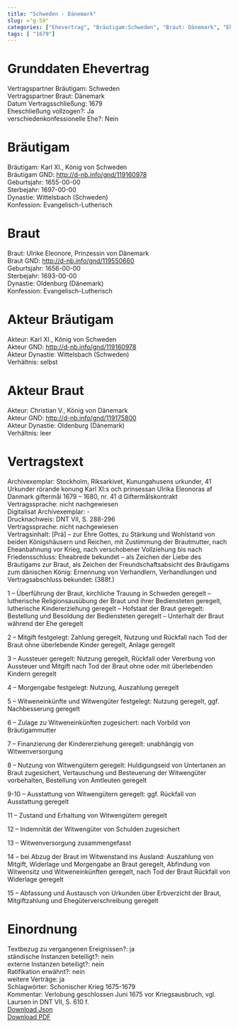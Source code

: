 ```yaml
---
title: "Schweden - Dänemark"
slug: ="g-59"
categories: ["Ehevertrag", "Bräutigam:Schweden", "Braut: Dänemark", "Eheschließung vollzogen?:Ja", "verschiedenkonfessionelle Ehe?:Nein", "Dynastie Bräutigam:Wittelsbach (Schweden)", "Akteur Bräutigam:Karl XI., König von Schweden", "Akteur Braut:Christian V., König von Dänemark", "Textbezug?:ja", "Ständisch?:nein", "Ratifikation?:nein", "Sonstiges?:ja", "Bräutigam:Schweden", "Braut: Dänemark"]
tags: [ "1679"]
---
```

<!--more-->

# Grunddaten Ehevertrag

Vertragspartner Bräutigam: Schweden<br>
Vertragspartner Braut: Dänemark<br>
Datum Vertragsschließung: 1679<br>
Eheschließung vollzogen?: Ja<br>
verschiedenkonfessionelle Ehe?: Nein<br>
# Bräutigam

Bräutigam: Karl XI., König von Schweden<br>
Bräutigam GND: http://d-nb.info/gnd/119160978<br>
Geburtsjahr: 1655-00-00<br>
Sterbejahr: 1697-00-00<br>
Dynastie: Wittelsbach (Schweden)<br>
Konfession: Evangelisch-Lutherisch<br>
# Braut

Braut: Ulrike Eleonore, Prinzessin von Dänemark<br>
Braut GND: http://d-nb.info/gnd/119550660<br>
Geburtsjahr: 1656-00-00<br>
Sterbejahr: 1693-00-00<br>
Dynastie: Oldenburg (Dänemark)<br>
Konfession: Evangelisch-Lutherisch<br>
# Akteur Bräutigam

Akteur: Karl XI., König von Schweden<br>
Akteur GND: http://d-nb.info/gnd/119160978<br>
Akteur Dynastie: Wittelsbach (Schweden)<br>
Verhältnis: selbst<br>
# Akteur Braut

Akteur: Christian V., König von Dänemark<br>
Akteur GND: http://d-nb.info/gnd/119175800<br>
Akteur Dynastie: Oldenburg (Dänemark)<br>
Verhältnis: leer<br>
# Vertragstext

Archivexemplar: Stockholm, Riksarkivet, Kunungahusens urkunder, 41 Urkunder rörande konung Karl XI:s och prinsessan Ulrika Eleonoras af Danmark giftermål 1679 – 1680, nr. 41 d Giftermålskontrakt<br>
Vertragssprache: nicht nachgewiesen<br>
Digitalisat Archivexemplar: -<br>
Drucknachweis: DNT VII, S. 288-296<br>
Vertragssprache: nicht nachgewiesen<br>
Vertragsinhalt: [Prä] – zur Ehre Gottes, zu Stärkung und Wohlstand von beiden Königshäusern und Reichen, mit Zustimmung der Brautmutter, nach Eheanbahnung vor Krieg, nach verschobener Vollziehung bis nach Friedensschluss: Eheabrede bekundet – als Zeichen der Liebe des Bräutigams zur Braut, als Zeichen der Freundschaftsabsicht des Bräutigams zum dänischen König: Ernennung von Verhandlern, Verhandlungen und Vertragsabschluss bekundet: (388f.)

1 – Überführung der Braut, kirchliche Trauung in Schweden geregelt – lutherische Religionsausübung der Braut und ihrer Bediensteten geregelt, lutherische Kindererziehung geregelt – Hofstaat der Braut geregelt: Bestellung und Besoldung der Bediensteten geregelt – Unterhalt der Braut während der Ehe geregelt

2 – Mitgift festgelegt: Zahlung geregelt, Nutzung und Rückfall nach Tod der Braut ohne überlebende Kinder geregelt, Anlage geregelt

3 – Aussteuer geregelt: Nutzung geregelt, Rückfall oder Vererbung von Aussteuer und Mitgift nach Tod der Braut ohne oder mit überlebenden Kindern geregelt

4 – Morgengabe festgelegt: Nutzung, Auszahlung geregelt

5 – Witweneinkünfte und Witwengüter festgelegt: Nutzung geregelt, ggf. Nachbesserung geregelt

6 – Zulage zu Witweneinkünften zugesichert: nach Vorbild von Bräutigammutter

7 – Finanzierung der Kindererziehung geregelt: unabhängig von Witwenversorgung

8 – Nutzung von Witwengütern geregelt: Huldigungseid von Untertanen an Braut zugesichert, Vertauschung und Besteuerung der Witwengüter vorbehalten, Bestellung von Amtleuten geregelt

9-10 – Ausstattung von Witwengütern geregelt: ggf. Rückfall von Ausstattung geregelt

11 – Zustand und Erhaltung von Witwengütern geregelt

12 – Indemnität der Witwengüter von Schulden zugesichert

13 – Witwenversorgung zusammengefasst

14 – bei Abzug der Braut im Witwenstand ins Ausland: Auszahlung von Mitgift, Widerlage und Morgengabe an Braut geregelt, Abfindung von Witwensitz und Witweneinkünften geregelt, nach Tod der Braut Rückfall von Widerlage geregelt

15 – Abfassung und Austausch von Urkunden über Erbverzicht der Braut, Mitgiftzahlung und Ehegüterverschreibung geregelt
<br>
# Einordnung

Textbezug zu vergangenen Ereignissen?: ja<br>
ständische Instanzen beteiligt?: nein<br>
externe Instanzen beteiligt?: nein<br>
Ratifikation erwähnt?: nein<br>
weitere Verträge: ja<br>
Schlagwörter: Schonischer Krieg 1675-1679<br>
Kommentar: Verlobung geschlossen Juni 1675 vor Kriegsausbruch, vgl. Laursen in DNT VII, S. 610 f.<br>
[Download Json](/vertraege/vertrag-59.json)<br>
[Download PDF](/vertraege/v59.pdf)